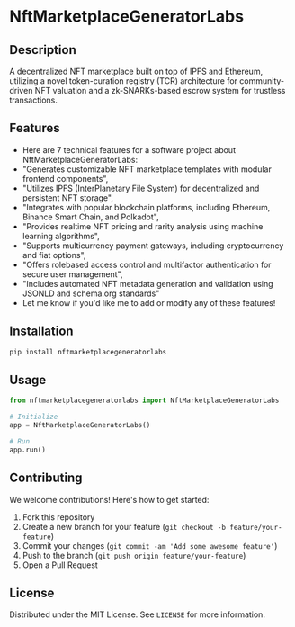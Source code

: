 # NftMarketplaceGeneratorLabs

## Description

A decentralized NFT marketplace built on top of IPFS and Ethereum, utilizing a novel token-curation registry (TCR) architecture for community-driven NFT valuation and a zk-SNARKs-based escrow system for trustless transactions.

## Features

- Here are 7 technical features for a software project about NftMarketplaceGeneratorLabs:
- "Generates customizable NFT marketplace templates with modular frontend components",
- "Utilizes IPFS (InterPlanetary File System) for decentralized and persistent NFT storage",
- "Integrates with popular blockchain platforms, including Ethereum, Binance Smart Chain, and Polkadot",
- "Provides realtime NFT pricing and rarity analysis using machine learning algorithms",
- "Supports multicurrency payment gateways, including cryptocurrency and fiat options",
- "Offers rolebased access control and multifactor authentication for secure user management",
- "Includes automated NFT metadata generation and validation using JSONLD and schema.org standards"
- Let me know if you'd like me to add or modify any of these features!
## Installation

```bash
pip install nftmarketplacegeneratorlabs
```

## Usage

```python
from nftmarketplacegeneratorlabs import NftMarketplaceGeneratorLabs

# Initialize
app = NftMarketplaceGeneratorLabs()

# Run
app.run()
```

## Contributing

We welcome contributions! Here's how to get started:

1. Fork this repository
2. Create a new branch for your feature (`git checkout -b feature/your-feature`)
3. Commit your changes (`git commit -am 'Add some awesome feature'`)
4. Push to the branch (`git push origin feature/your-feature`)
5. Open a Pull Request

## License

Distributed under the MIT License. See `LICENSE` for more information.
